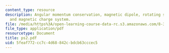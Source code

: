 ```yaml
---
content_type: resource
description: Angular momentum conservation, magnetic dipole, rotating sphere, electric
  and magnetic charge system.
file: /media/https%3A/open-learning-course-data-rc.s3.amazonaws.com/8-311-electromagnetic-theory-spring-2004/5feaf772cc7c4d68842cbdcb63cccec5_ps2.pdf
file_type: application/pdf
resourcetype: Document
title: ps2.pdf
uid: 5feaf772-cc7c-4d68-842c-bdcb63cccec5
---
```

